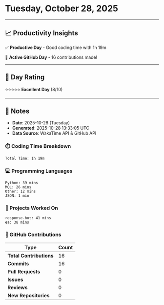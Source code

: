 # Tuesday, October 28, 2025

---

## 📈 Productivity Insights

✅ **Productive Day** - Good coding time with 1h 19m

🚀 **Active GitHub Day** - 16 contributions made!

---

## 🎯 Day Rating

⭐⭐⭐⭐⭐ **Excellent Day** (8/10)

---

## 📝 Notes

- **Date**: 2025-10-28 (Tuesday)
- **Generated**: 2025-10-28 13:33:05 UTC
- **Data Source**: WakaTime API & GitHub API


### ⏱️ Coding Time Breakdown

```
Total Time: 1h 19m
```

### 💻 Programming Languages

```
Python: 39 mins
MQL: 26 mins
Other: 12 mins
JSON: 1 min
```

### 📂 Projects Worked On

```
response-bot: 41 mins
ea: 38 mins

```


### 🐙 GitHub Contributions

| Type | Count |
|------|-------|
| **Total Contributions** | 16 |
| **Commits** | 16 |
| **Pull Requests** | 0 |
| **Issues** | 0 |
| **Reviews** | 0 |
| **New Repositories** | 0 |

